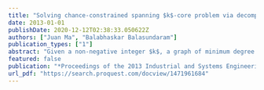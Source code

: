 ```yaml
---
title: "Solving chance-constrained spanning $k$-core problem via decomposition and integer programming"
date: 2013-01-01
publishDate: 2020-12-12T02:38:33.050622Z
authors: ["Juan Ma", "Balabhaskar Balasundaram"]
publication_types: ["1"]
abstract: "Given a non-negative integer $k$, a graph of minimum degree at least $k$ is called a $k$-core. The concept of $k$-cores can be used to design resilient networks that preserve low diameter and high vertex-connectivity upon limited vertex or edge failures. This article focuses on a chance-constrained version of the minimum spanning $k$-core problem under probabilistic edge failures. Specifically, given that the edges can fail randomly and independently, we want to find a subset of edges of minimum total cost such that the graph with this edge set is a $k$-core with probability at least $1-α$ where $α ın [0,1]$. We first reformulate the non-convex chance-constrained optimization problem as a large-scale integer program. To solve it, we employ  a decomposition and branch-and-cut framework recently introduced in the literature and discuss problem-specific enhancements of this approach. We report on our computational experiments designed to benchmark this decomposition branch-and-cut algorithm."
featured: false
publication: "*Proceedings of the 2013 Industrial and Systems Engineering Research Conference (ISERC 2013)*"
url_pdf: "https://search.proquest.com/docview/1471961684"
---
```


